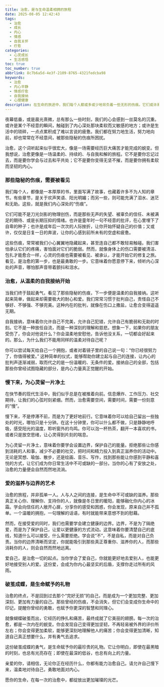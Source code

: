 ```yaml
---
title: 治愈，是与生命温柔相拥的旅程
date: 2025-08-05 12:42:43
tags:
  - 治愈
  - 成长
  - 内心
  - 情感
  - 自我关怀
  - 疗愈
categories:
  - 心灵成长
  - 生活感悟
toc: true
toc_number: true
abbrlink: 8c7b6a5d-4e3f-2109-8765-4321fedcba98
keywords:
  - 治愈
  - 内心平静
  - 情感疗愈
  - 自我接纳
  - 心理健康
description: 在生命的旅途中，我们每个人都或多或少地背负着一些无形的伤痕。它们或许来自过往的遗憾，或许源于未被理解的孤独，又或许是那些悄然累积的疲惫。但请相信，治愈并非遗忘，而是一场与自我温柔相拥、与生命重新连接的旅程。它关乎看见、接纳、放下，最终在爱与勇气中，寻回内心的平静与力量。
---
```


夜幕低垂，或是晨光熹微，总有那么一些时刻，我们的心会感到一丝莫名的沉重。或许是某个不经意的瞬间，触碰到了内心深处那块柔软而又敏感的地方；或许是生活中的琐碎，一点点累积成了难以言说的疲惫。我们都在努力地生活，努力地向前，却也常常在不经意间，被那些隐秘的伤痕所困扰。

治愈，这个词听起来似乎很宏大，像是一场需要经历巨大痛苦才能完成的蜕变。但我想说，治愈更像是一场温柔的、持续的、与自我和解的旅程。它不是要你忘记过去，而是要你学会与过去和平共处；它不是要你变得无坚不摧，而是要你拥有柔软而坚韧的内心。

### 那些隐秘的伤痕，需要被看见

我们每个人，都像是一本厚厚的书，里面写满了故事，也藏着许多不为人知的章节。有些章节，是关于欢声笑语、阳光明媚；而另一些，则可能充满了泪水、迷茫和无助。这些，就是我们内心深处的“伤痕”。

它们可能不是刀光剑影的物理创伤，而是那些无声的失望、被辜负的信任、未被满足的期待、或是长期压抑的情绪。也许是童年时一句不经意的批评，在心里埋下了自卑的种子；也许是成年后一次次的人际挫折，让你开始怀疑自己的价值；又或许，仅仅是日复一日的奔波，让你的心感到前所未有的空虚和疲惫。

这些伤痕，常常被我们小心翼翼地隐藏起来，甚至连自己都不敢轻易触碰。我们害怕承认它们的疼痛，害怕面对它们的脆弱。然而，就像身体上的伤口需要被清洁、包扎才能愈合一样，心灵的伤痕也需要被看见、被承认，才能开始它的修复之旅。看见，是治愈的第一步，也是最勇敢的一步。它意味着你愿意停下来，倾听内心深处的声音，哪怕那声音带着颤抖和泪水。

### 治愈，从温柔的自我接纳开始

当我们终于鼓起勇气，看见了那些隐秘的伤痕，下一步便是温柔的自我接纳。这听起来简单，做起来却需要极大的耐心和爱。我们常常习惯于批判自己，责怪自己不够好、不够强、不够完美。这种内在的批判，就像在伤口上撒盐，让愈合变得遥遥无期。

自我接纳，意味着你允许自己不完美，允许自己犯错，允许自己有脆弱和无助的时刻。它不是一种放任自流，而是一种深刻的理解和慈悲。想象一下，如果你的朋友受伤了，你会对他说什么？你会温柔地安慰他，告诉他没关系，一切都会好起来的。那么，为什么我们不能用同样的温柔对待自己呢？

你可以尝试每天给自己一个拥抱，或者对着镜子里的自己说一句：“你已经很努力了，你值得被爱。” 这种简单的仪式，能够帮助你建立起与自己的连接，让内心的批判声逐渐减弱，取而代之的是一份温暖的、无条件的爱。接纳自己的全部，包括那些你曾经试图隐藏的部分，是内心力量真正觉醒的开始。

### 慢下来，为心灵留一片净土

在快节奏的现代生活中，我们似乎总是在被推着向前。信息爆炸、工作压力、社交期待，让我们的心弦时刻紧绷。然而，治愈需要空间，需要时间，需要一份刻意的“慢”。

慢下来，不是停滞不前，而是为了更好地前行。它意味着你可以给自己留出一些独处的时光，哪怕只是十分钟。在这十分钟里，你可以什么都不做，只是静静地呼吸，感受阳光的温度，聆听窗外的鸟鸣。你可以泡一杯热茶，翻开一本喜欢的书，或者只是放空思绪，让心灵得到片刻的喘息。

为心灵留一片净土，意味着你要学会设置边界，保护自己的能量。拒绝那些让你感到消耗的人和事，减少不必要的社交，把时间和精力投入到真正滋养你的活动中。无论是冥想、瑜伽、散步，还是绘画、音乐、写作，找到那些能让你感到平静和喜悦的方式，让它们成为你日常生活中不可或缺的一部分。当你的心有了安放之处，治愈的力量便会自然而然地流淌。

### 爱的滋养与边界的艺术

治愈的旅程，并非孤单一人。人与人之间的连接，是生命中不可或缺的滋养。那些真正关心你、理解你、支持你的人，就像是冬日里的暖阳，能够融化你内心的冰霜。学会向信任的人敞开心扉，分享你的感受和困惑，你会发现，原来自己并不孤单。一个温暖的拥抱，一句理解的话语，有时就能带来意想不到的慰藉。

然而，在接受爱的同时，我们也需要学会建立健康的边界。边界，不是为了隔绝爱，而是为了保护自己，让爱以更健康的方式流动。这意味着你要清楚自己的底线，知道什么可以接受，什么需要拒绝。学会说“不”，不是自私，而是对自己负责。当你的边界清晰而坚定，你就能吸引到那些真正尊重你、滋养你的人，而那些消耗你的人，则会自然而然地远离。

爱自己，是治愈一切的起点。当你学会了爱自己，你就能更好地去爱别人，也能更好地接受别人的爱。这份爱，会成为你内心最坚实的后盾，支撑你走过所有的风雨。

### 破茧成蝶，是生命赋予的礼物

治愈的终点，不是回到过去那个“完好无损”的自己，而是成为一个更加完整、更加深刻、更加有力量的自己。那些曾经的伤痕，不会消失，但它们会变成你生命中的印记，提醒你曾经的勇敢，也赋予你更深的智慧和同理心。

就像蝴蝶破茧而出，它经历的挣扎和痛苦，最终成就了它美丽的翅膀。每一次的治愈，都是一次内在的蜕变。你会发现自己变得更加坚韧，不再轻易被外界的评价所左右；你会变得更加柔软，能够更深刻地理解他人的痛苦；你会变得更加清晰，知道自己真正想要什么，并有勇气去追求。

这份破茧成蝶的勇气，是生命赋予你的最珍贵的礼物。它让你明白，即使在最黑暗的时刻，也总有光亮存在；即使在最深的低谷，也总有向上的力量。

亲爱的你，请相信，无论你正在经历什么，你都有能力治愈自己。请允许自己慢下来，温柔地对待自己，勇敢地面对内心。

愿你的生命，在每一次的治愈中，都绽放出更加璀璨的光芒。